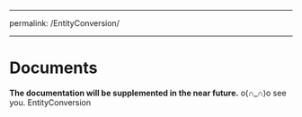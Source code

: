 ﻿---

permalink: /EntityConversion/

---

# Documents

**The documentation will be supplemented in the near future.** o(∩_∩)o see you. 
EntityConversion 

